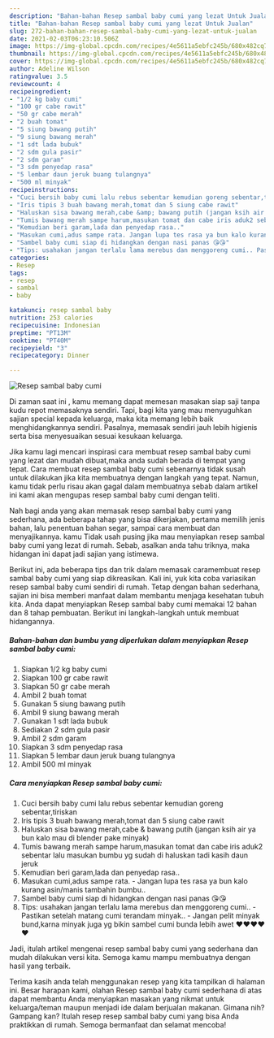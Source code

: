 ```yaml
---
description: "Bahan-bahan Resep sambal baby cumi yang lezat Untuk Jualan"
title: "Bahan-bahan Resep sambal baby cumi yang lezat Untuk Jualan"
slug: 272-bahan-bahan-resep-sambal-baby-cumi-yang-lezat-untuk-jualan
date: 2021-02-03T06:23:10.506Z
image: https://img-global.cpcdn.com/recipes/4e5611a5ebfc245b/680x482cq70/resep-sambal-baby-cumi-foto-resep-utama.jpg
thumbnail: https://img-global.cpcdn.com/recipes/4e5611a5ebfc245b/680x482cq70/resep-sambal-baby-cumi-foto-resep-utama.jpg
cover: https://img-global.cpcdn.com/recipes/4e5611a5ebfc245b/680x482cq70/resep-sambal-baby-cumi-foto-resep-utama.jpg
author: Adeline Wilson
ratingvalue: 3.5
reviewcount: 4
recipeingredient:
- "1/2 kg baby cumi"
- "100 gr cabe rawit"
- "50 gr cabe merah"
- "2 buah tomat"
- "5 siung bawang putih"
- "9 siung bawang merah"
- "1 sdt lada bubuk"
- "2 sdm gula pasir"
- "2 sdm garam"
- "3 sdm penyedap rasa"
- "5 lembar daun jeruk buang tulangnya"
- "500 ml minyak"
recipeinstructions:
- "Cuci bersih baby cumi lalu rebus sebentar kemudian goreng sebentar,tiriskan"
- "Iris tipis 3 buah bawang merah,tomat dan 5 siung cabe rawit"
- "Haluskan sisa bawang merah,cabe &amp; bawang putih (jangan ksih air ya bun kalo mau di blender pake minyak)"
- "Tumis bawang merah sampe harum,masukan tomat dan cabe iris aduk2 sebentar lalu masukan bumbu yg sudah di haluskan tadi kasih daun jeruk"
- "Kemudian beri garam,lada dan penyedap rasa.."
- "Masukan cumi,adus sampe rata. Jangan lupa tes rasa ya bun kalo kurang asin/manis tambahin bumbu.."
- "Sambel baby cumi siap di hidangkan dengan nasi panas 😘😘"
- "Tips: usahakan jangan terlalu lama merebus dan menggoreng cumi.. Pastikan setelah matang cumi terandam minyak.. Jangan pelit minyak bund,karna minyak juga yg bikin sambel cumi bunda lebih awet ❤️❤️❤️❤️❤️"
categories:
- Resep
tags:
- resep
- sambal
- baby

katakunci: resep sambal baby 
nutrition: 253 calories
recipecuisine: Indonesian
preptime: "PT13M"
cooktime: "PT40M"
recipeyield: "3"
recipecategory: Dinner

---
```



![Resep sambal baby cumi](https://img-global.cpcdn.com/recipes/4e5611a5ebfc245b/680x482cq70/resep-sambal-baby-cumi-foto-resep-utama.jpg)

Di zaman  saat ini , kamu memang dapat memesan masakan siap saji tanpa kudu repot memasaknya sendiri. Tapi, bagi kita yang mau menyuguhkan sajian special kepada keluarga, maka kita memang lebih baik menghidangkannya sendiri. Pasalnya, memasak sendiri jauh lebih higienis serta bisa menyesuaikan sesuai kesukaan keluarga.

Jika kamu lagi mencari inspirasi cara membuat resep sambal baby cumi yang lezat dan mudah dibuat,maka anda sudah berada di tempat yang tepat. Cara membuat resep sambal baby cumi  sebenarnya tidak susah untuk dilakukan jika kita membuatnya dengan langkah yang tepat. Namun, kamu tidak perlu risau akan gagal dalam membuatnya 
sebab dalam artikel ini kami akan mengupas resep sambal baby cumi dengan teliti.  



Nah bagi anda yang akan memasak resep sambal baby cumi yang sederhana, ada beberapa tahap yang bisa dikerjakan, pertama memilih jenis bahan, lalu penentuan bahan segar, sampai cara membuat dan menyajikannya. kamu Tidak usah pusing jika mau menyiapkan resep sambal baby cumi yang lezat di rumah. Sebab, asalkan anda  tahu triknya, maka hidangan ini dapat jadi sajian yang istimewa.

Berikut ini, ada beberapa tips dan trik dalam memasak caramembuat resep sambal baby cumi yang siap dikreasikan. Kali ini, yuk kita coba variasikan resep sambal baby cumi sendiri di rumah. Tetap dengan bahan sederhana, sajian ini bisa memberi manfaat dalam membantu menjaga kesehatan tubuh kita. Anda dapat menyiapkan Resep sambal baby cumi memakai 12 bahan dan 8 tahap pembuatan. Berikut ini langkah-langkah untuk membuat hidangannya.

<!--inarticleads1-->

##### Bahan-bahan dan bumbu yang diperlukan dalam menyiapkan Resep sambal baby cumi:

1. Siapkan 1/2 kg baby cumi
1. Siapkan 100 gr cabe rawit
1. Siapkan 50 gr cabe merah
1. Ambil 2 buah tomat
1. Gunakan 5 siung bawang putih
1. Ambil 9 siung bawang merah
1. Gunakan 1 sdt lada bubuk
1. Sediakan 2 sdm gula pasir
1. Ambil 2 sdm garam
1. Siapkan 3 sdm penyedap rasa
1. Siapkan 5 lembar daun jeruk buang tulangnya
1. Ambil 500 ml minyak




<!--inarticleads2-->

##### Cara menyiapkan Resep sambal baby cumi:

1. Cuci bersih baby cumi lalu rebus sebentar kemudian goreng sebentar,tiriskan
1. Iris tipis 3 buah bawang merah,tomat dan 5 siung cabe rawit
1. Haluskan sisa bawang merah,cabe &amp; bawang putih (jangan ksih air ya bun kalo mau di blender pake minyak)
1. Tumis bawang merah sampe harum,masukan tomat dan cabe iris aduk2 sebentar lalu masukan bumbu yg sudah di haluskan tadi kasih daun jeruk
1. Kemudian beri garam,lada dan penyedap rasa..
1. Masukan cumi,adus sampe rata. - Jangan lupa tes rasa ya bun kalo kurang asin/manis tambahin bumbu..
1. Sambel baby cumi siap di hidangkan dengan nasi panas 😘😘
1. Tips: usahakan jangan terlalu lama merebus dan menggoreng cumi.. - Pastikan setelah matang cumi terandam minyak.. - Jangan pelit minyak bund,karna minyak juga yg bikin sambel cumi bunda lebih awet ❤️❤️❤️❤️❤️




Jadi, itulah artikel mengenai  resep sambal baby cumi  yang sederhana dan mudah dilakukan versi kita. Semoga kamu mampu membuatnya dengan hasil yang terbaik. 

Terima kasih anda telah menggunakan resep yang kita tampilkan di halaman ini. Besar harapan kami, olahan  Resep sambal baby cumi sederhana di atas dapat membantu Anda menyiapkan masakan yang nikmat untuk keluarga/teman maupun menjadi ide dalam berjualan makanan. Gimana nih? Gampang kan? Itulah resep resep sambal baby cumi yang bisa Anda praktikkan di rumah. Semoga bermanfaat dan selamat mencoba!

